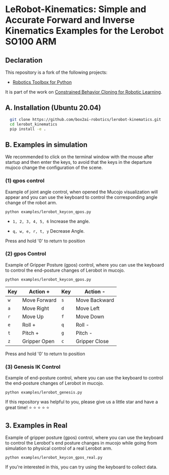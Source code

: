 
# LeRobot-Kinematics: Simple and Accurate Forward and Inverse Kinematics Examples for the Lerobot SO100 ARM

## Declaration

This repository is a fork of the following projects:
- [Robotics Toolbox for Python](https://github.com/petercorke/robotics-toolbox-python)


It is part of the work on [Constrained Behavior Cloning for Robotic Learning](https://arxiv.org/abs/2408.10568?context=cs.RO).


## A. Installation (Ubuntu 20.04)

```bash
  git clone https://github.com/box2ai-robotics/lerobot-kinematics.git
  cd lerobot_kinematics
  pip install -e .
```

## B. Examples in simulation

We recommended to click on the terminal window with the mouse after startup and then enter the keys, to avoid that the keys in the departure mujoco change the configuration of the scene.

### (1) qpos control

Example of joint angle control, when opened the Mucojo visualization will appear and you can use the keyboard to control the corresponding angle change of the robot arm.

```shell
python examples/lerobot_keycon_qpos.py
```

- ``1, 2, 3, 4, 5, 6`` Increase the angle.

- ``q, w, e, r, t, y`` Decrease Angle.

Press and hold '0' to return to position


### (2) gpos Control

Example of Gripper Posture (gpos) control, where you can use the keyboard to control the end-posture changes of Lerobot in mucojo.

```shell
python examples/lerobot_keycon_gpos.py
```

| Key | Action +            | Key | Action -            |
|-----|---------------------|-----|---------------------|
| `w` | Move Forward        | `s` | Move Backward       |
| `a` | Move Right          | `d` | Move Left           |
| `r` | Move Up             | `f` | Move Down           |
| `e` | Roll +              | `q` | Roll -              |
| `t` | Pitch +             | `g` | Pitch -             |
| `z` | Gripper Open        | `c` | Gripper Close       |

Press and hold '0' to return to position


### (3) Genesis IK Control

Example of end-posture control, where you can use the keyboard to control the end-posture changes of Lerobot in mucojo.


```shell
python examples/lerobot_genesis.py
```


If this repository was helpful to you, please give us a little star and have a great time! ⭐ ⭐ ⭐ ⭐ ⭐

## 3. Examples in Real

Example of gripper posture (gpos) control, where you can use the keyboard to control the Lerobot's end posture changes in mucojo while going from simulation to physical control of a real Lerobot arm.

```shell
python examples/lerobot_keycon_gpos_real.py
```

If you're interested in this, you can try using the keyboard to collect data.
